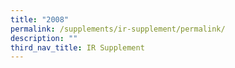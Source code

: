 ```yaml
---
title: "2008"
permalink: /supplements/ir-supplement/permalink/
description: ""
third_nav_title: IR Supplement
---
```

